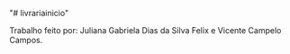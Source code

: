 "# livrariainicio" 

Trabalho feito por: Juliana Gabriela Dias da Silva Felix e Vicente Campelo Campos.

